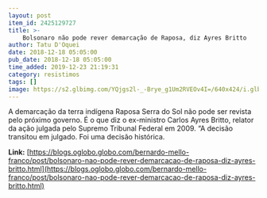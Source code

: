 ```yaml
---
layout: post
item_id: 2425129727
title: >-
    Bolsonaro não pode rever demarcação de Raposa, diz Ayres Britto
author: Tatu D'Oquei
date: 2018-12-18 05:05:00
pub_date: 2018-12-18 05:05:00
time_added: 2019-12-23 21:19:31
category: resistimos
tags: []
image: https://s2.glbimg.com/YQjgs2l-_-Brye_g1Um2RVEOv4I=/640x424/i.glbimg.com/og/ig/infoglobo1/f/original/2015/08/09/ayres_brito.jpg
---
```


A demarcação da terra indígena Raposa Serra do Sol não pode ser revista pelo próximo governo. É o que diz o ex-ministro Carlos Ayres Britto, relator da ação julgada pelo Supremo Tribunal Federal em 2009. “A decisão transitou em julgado. Foi uma decisão histórica.

**Link:** [https://blogs.oglobo.globo.com/bernardo-mello-franco/post/bolsonaro-nao-pode-rever-demarcacao-de-raposa-diz-ayres-britto.html](https://blogs.oglobo.globo.com/bernardo-mello-franco/post/bolsonaro-nao-pode-rever-demarcacao-de-raposa-diz-ayres-britto.html)

